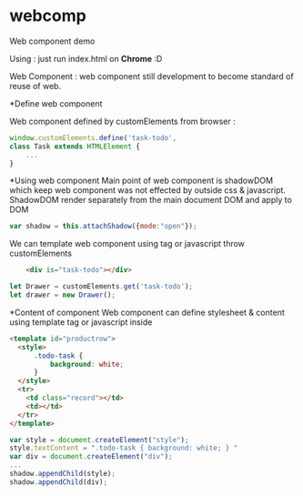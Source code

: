 # webcomp
Web component demo

Using : just run index.html on **Chrome** :D 

Web Component : web component still development to become standard of reuse of web.

*Define web component

Web component defined by customElements from browser : 
```javascript
window.customElements.define('task-todo',
class Task extends HTMLElement {
    ...
}
```

*Using web component
Main point of web component is shadowDOM which keep web component was not effected by outside css & javascript. ShadowDOM render separately from the main document DOM and apply to DOM

```javascript
var shadow = this.attachShadow({mode:"open"});
```
We can template web component using tag or javascript throw customElements
```html
    <div is="task-todo"></div>
```
```javascript
let Drawer = customElements.get('task-todo');
let drawer = new Drawer();
```

*Content of component
Web component can define stylesheet & content using template tag or javascript inside 
```html
<template id="productrow">
  <style>
      .todo-task {
          background: white;
      }
  </style>
  <tr>
    <td class="record"></td>
    <td></td>
  </tr>
</template>
```
```javascript
var style = document.createElement("style");
style.textContent = ".todo-task { background: white; } "
var div = document.createElement("div");
...
shadow.appendChild(style);
shadow.appendChild(div);
```
